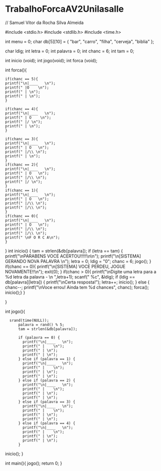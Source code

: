 # TrabalhoForcaAV2Unilasalle
// Samuel Vítor da Rocha Silva Almeida

#include <stdio.h>
#include <stdlib.h>
#include <time.h>

int menu = 0;
char db[5][10] = {
  "bar",
  "carro",
  "filha",
  "cerveja",
  "biblia"
};

char ldig;
int letra = 0;
int palavra = 0;
int chanc = 6;
int tam = 0;

int inicio (void);
int jogo(void);
int forca (void);

int forca(){

    if(chanc == 5){
    printf("\n|____   \n");
	printf(" |O    \n");
	printf(" | \n");
	printf(" | \n");
    }

    if(chanc == 4){
    printf("\n|____   \n");
	printf(" | O    \n");
	printf(" |/ \n");
	printf(" | \n");
    }

    if(chanc == 3){
    printf("\n|____   \n");
	printf(" | O   \n");
	printf(" |/\\ \n");
	printf(" | \n");
    }
    if(chanc == 2){
    printf("\n|____   \n");
	printf(" | O   \n");
	printf(" |/\\ \n");
	printf(" |/ \n");
    }
    if(chanc == 1){
    printf("\n|____   \n");
	printf(" | O   \n");
	printf(" |/\\ \n");
	printf(" |/\\ \n");
    }
    if(chanc == 0){
    printf("\n|____   \n");
	printf(" | O   \n");
	printf(" |/\\ \n");
	printf(" |/\\ \n");
	printf(" \nF O R C A\n");
    }
}
  int inicio() {
    tam = strlen(&db[palavra]);
        if (letra == tam) {
          	printf("\nPARABENS VOCE ACERTOU!!!!!\n\n");
          	printf("\n[SISTEMA] GERANDO NOVA PALAVRA \n");
          	letra = 0;
          	ldig = "0";
          	chanc = 6;
          	jogo();
            }
           if(chanc == 0){
          	printf("\n[SISTEMA] VOCE PERDEU, JOGUE NOVAMENTE!!\n");
            exit(0);
          }
          if(chanc > 0){
            printf("\nDigite uma letra para a %d letra da palavra - \n ",letra+1);
            scanf(" %c", &ldig);
            if (ldig == db[palavra][letra]) {
              printf("\nCerta resposta!");
              letra++;
              inicio();
            } else {
              chanc--;
              printf("\nVoce errou! Ainda tem %d chances", chanc);
              forca();
              inicio();}
    }

}

int jogo(){

	  srand(time(NULL));
    	  palavra = rand() % 5;
    	  tam = strlen(&db[palavra]);

          if (palavra == 0) {
       	    printf("\n|____   \n");
            printf(" |    \n");
            printf(" | \n");
            printf(" | \n");
          } else if (palavra == 1) {
            printf("\n|____   \n");
            printf(" |    \n");
            printf(" | \n");
            printf(" | \n");
          } else if (palavra == 2) {
            printf("\n|____   \n");
            printf(" |    \n");
            printf(" | \n");
            printf(" | \n");
          } else if (palavra == 3) {
            printf("\n|____   \n");
            printf(" |    \n");
            printf(" | \n");
            printf(" | \n");
          } else if (palavra == 4) {
            printf("\n|____   \n");
            printf(" |    \n");
            printf(" | \n");
            printf(" | \n");
          }
inicio();
}

int main(){
	jogo();
	return 0;
}
